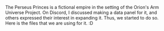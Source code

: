 The Perseus Princes is a fictional empire in the setting of the Orion's Arm Universe Project. On Discord, I discussed making a data panel for it, and others expressed their interest in expanding it. Thus, we started to do so. Here is the files that we are using for it. :D
